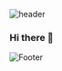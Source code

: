 ![header](https://capsule-render.vercel.app/api?type=wave&color=timeGradient&height=300&section=header&text=HELLO%20&fontSize=90)

  ### Hi there 👋

<!--
**SiruDuck/SiruDuck** is a ✨ _special_ ✨ repository because its `README.md` (this file) appears on your GitHub profile.

Here are some ideas to get you started:

- 🔭 I’m currently working on ...
- 🌱 I’m currently learning ...
- 👯 I’m looking to collaborate on ...
- 🤔 I’m looking for help with ...
- 💬 Ask me about ...
- 📫 How to reach me: ...
- 😄 Pronouns: ...
- ⚡ Fun fact: ...
-->
![Footer](https://capsule-render.vercel.app/api?type=waving&&color=timeGradient&height=200&section=footer)
